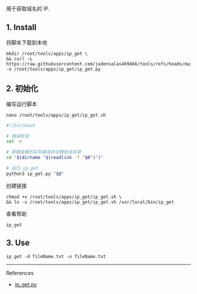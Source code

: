 用于获取域名的 IP.

## 1. Install

将脚本下载到本地

```
mkdir /root/tools/apps/ip_get \
&& curl -L https://raw.githubusercontent.com/jadensalas469466/tools/refs/heads/main/hack/ip_get.py -o /root/tools/apps/ip_get/ip_get.py
```

## 2. 初始化

编写运行脚本

```
nano /root/tools/apps/ip_get/ip_get.sh
```

```sh
#!/bin/bash

# 错误检测
set -e

# 获取链接的实际路径并切换到该目录
cd "$(dirname "$(readlink -f "$0")")"

# 运行 ip_get
python3 ip_get.py "$@"
```

创建链接

```
chmod +x /root/tools/apps/ip_get/ip_get.sh \
&& ln -s /root/tools/apps/ip_get/ip_get.sh /usr/local/bin/ip_get
```

查看帮助

```
ip_get
```

## 3. Use

```
ip_get -d fileName.txt -o fileName.txt
```

---

References

- [ip_get.py](https://github.com/jadensalas469466/tools/blob/main/hack/ip_get.py)

